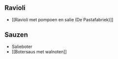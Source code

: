 ## Ravioli
- [[Ravioli met pompoen en salie (De Pastafabriek)]]

## Sauzen
- Salieboter
- [[Botersaus met walnoten]]